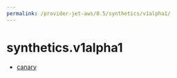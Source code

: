 ```yaml
---
permalink: /provider-jet-aws/0.5/synthetics/v1alpha1/
---
```


# synthetics.v1alpha1



* [canary](canary.md)